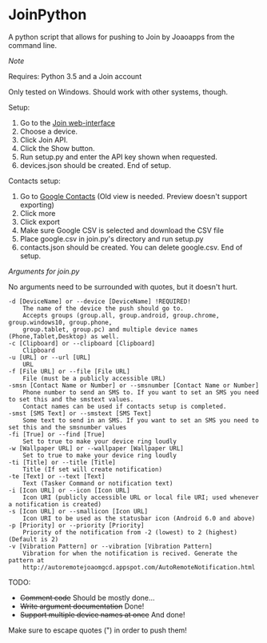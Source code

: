 # JoinPython
A python script that allows for pushing to Join by Joaoapps from the command line.

*Note*

Requires: Python 3.5 and a Join account

Only tested on Windows. Should work with other systems, though.

Setup:

1. Go to the [Join web-interface](https://joinjoaomgcd.appspot.com/)
2. Choose a device.
3. Click Join API.
4. Click the Show button.
5. Run setup.py and enter the API key shown when requested.
6. devices.json should be created. End of setup.

Contacts setup:

1. Go to [Google Contacts](https://www.google.com/contacts/u/0/?cplus=0#contacts) (Old view is needed. Preview doesn't support exporting)
2. Click more
3. Click export
4. Make sure Google CSV is selected and download the CSV file
5. Place google.csv in join.py's directory and run setup.py
6. contacts.json should be created. You can delete google.csv. End of setup.

*Arguments for join.py*

No arguments need to be surrounded with quotes, but it doesn't hurt.

```
-d [DeviceName] or --device [DeviceName] !REQUIRED!
    The name of the device the push should go to.
    Accepts groups (group.all, group.android, group.chrome, group.windows10, group.phone,
    group.tablet, group.pc) and multiple device names (Phone,Tablet,Desktop) as well.
-c [Clipboard] or --clipboard [Clipboard]
    Clipboard
-u [URL] or --url [URL]
    URL
-f [File URL] or --file [File URL]
    File (must be a publicly accessible URL)
-smsn [Contact Name or Number] or --smsnumber [Contact Name or Number]
    Phone number to send an SMS to. If you want to set an SMS you need to set this and the smstext values.
    Contact names can be used if contacts setup is completed.
-smst [SMS Text] or --smstext [SMS Text]
    Some text to send in an SMS. If you want to set an SMS you need to set this and the smsnumber values
-fi [True] or --find [True]
    Set to true to make your device ring loudly
-w [Wallpaper URL] or --wallpaper [Wallpaper URL]
    Set to true to make your device ring loudly
-ti [Title] or --title [Title]
    Title (If set will create notification)
-te [Text] or --text [Text]
    Text (Tasker Command or notification text)
-i [Icon URL] or --icon [Icon URL]
    Icon URI (publicly accessible URL or local file URI; used whenever a notification is created)
-s [Icon URL] or --smallicon [Icon URL]
    Icon URI to be used as the statusbar icon (Android 6.0 and above)
-p [Priority] or --priority [Priority]
    Priority of the notification from -2 (lowest) to 2 (highest) (Default is 2)
-v [Vibration Pattern] or --vibration [Vibration Pattern]
    Vibration for when the notification is recived. Generate the pattern at
    http://autoremotejoaomgcd.appspot.com/AutoRemoteNotification.html
```

TODO:
* ~~Comment code~~ Should be mostly done...
* ~~Write argument documentation~~ Done!
* ~~Support multiple device names at once~~ And done!

Make sure to escape quotes (\") in order to push them!
